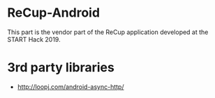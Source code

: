 # ReCup-Android
This part is the vendor part of the ReCup application developed at the START Hack 2019.

# 3rd party libraries
* http://loopj.com/android-async-http/

